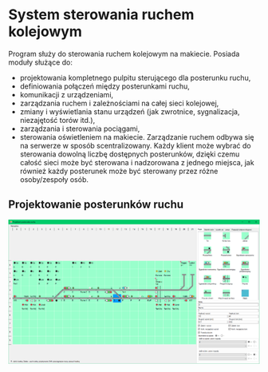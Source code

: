 # System sterowania ruchem kolejowym
Program służy do sterowania ruchem kolejowym na makiecie.
Posiada moduły służące do:
- projektowania kompletnego pulpitu sterującego dla posterunku ruchu,
- definiowania połączeń między posterunkami ruchu,
- komunikacji z urządzeniami,
- zarządzania ruchem i zależnościami na całej sieci kolejowej,
- zmiany i wyświetlania stanu urządzeń (jak zwrotnice, sygnalizacja, niezajętość torów itd.),
- zarządzania i sterowania pociągami,
- sterowania oświetleniem na makiecie.
Zarządzanie ruchem odbywa się na serwerze w sposób scentralizowany. Każdy klient może wybrać do sterowania dowolną liczbę dostępnych posterunków, dzięki czemu całość sieci może być sterowana i nadzorowana z jednego miejsca, jak również każdy posterunek może być sterowany przez różne osoby/zespoły osób.

## Projektowanie posterunków ruchu
![Zrzut ekranu z projektanta posterunków](projstacji.png)
